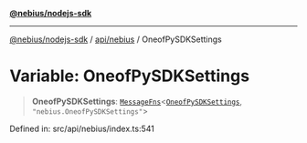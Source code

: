 [**@nebius/nodejs-sdk**](../../../README.md)

---

[@nebius/nodejs-sdk](../../../README.md) / [api/nebius](../README.md) / OneofPySDKSettings

# Variable: OneofPySDKSettings

> **OneofPySDKSettings**: [`MessageFns`](../../../runtime/protos/core/interfaces/MessageFns.md)\<[`OneofPySDKSettings`](../interfaces/OneofPySDKSettings.md), `"nebius.OneofPySDKSettings"`\>

Defined in: src/api/nebius/index.ts:541
